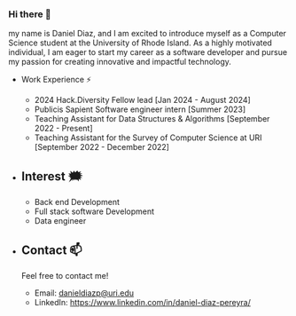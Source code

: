 ### Hi there 👋

my name is Daniel Diaz, and I am excited to introduce myself as a Computer Science student at the University of 
Rhode Island. As a highly motivated individual, I am eager to start my career as a software developer and pursue my 
passion for creating innovative and impactful technology.

 - Work Experience ⚡️
   - 2024 Hack.Diversity Fellow lead [Jan 2024 - August 2024]
   - Publicis Sapient Software engineer intern [Summer 2023]
   - Teaching Assistant for Data Structures & Algorithms [September 2022 - Present]
   - Teaching Assistant for the Survey of Computer Science at URI [September 2022 - December 2022]
 
 - Interest 🗯️
   - 
   - Back end Development
   - Full stack software Development
   - Data engineer 
 
 - Contact 📫
   - 
    Feel free to contact me!
    - Email: danieldiazp@uri.edu
    - LinkedIn: https://www.linkedin.com/in/daniel-diaz-pereyra/
